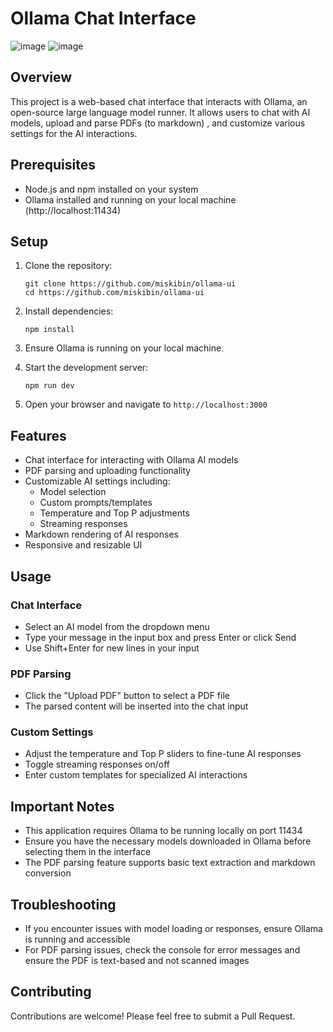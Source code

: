 # Ollama Chat Interface

![image](https://github.com/user-attachments/assets/89439c2e-0a80-45d9-80a8-53f3ae303276)
![image](https://github.com/user-attachments/assets/b1ddb3d9-96b1-4ff1-a2a5-d5d4e049b1d2)


## Overview

This project is a web-based chat interface that interacts with Ollama, an open-source large language model runner. It allows users to chat with AI models, upload and parse PDFs (to markdown) , and customize various settings for the AI interactions.

## Prerequisites

- Node.js and npm installed on your system
- Ollama installed and running on your local machine (http://localhost:11434)

## Setup

1. Clone the repository:
   ```
   git clone https://github.com/miskibin/ollama-ui
   cd https://github.com/miskibin/ollama-ui
   ```

2. Install dependencies:
   ```
   npm install
   ```

3. Ensure Ollama is running on your local machine.

4. Start the development server:
   ```
   npm run dev
   ```

5. Open your browser and navigate to `http://localhost:3000`

## Features

- Chat interface for interacting with Ollama AI models
- PDF parsing and uploading functionality
- Customizable AI settings including:
  - Model selection
  - Custom prompts/templates
  - Temperature and Top P adjustments
  - Streaming responses
- Markdown rendering of AI responses
- Responsive and resizable UI

## Usage

### Chat Interface

- Select an AI model from the dropdown menu
- Type your message in the input box and press Enter or click Send
- Use Shift+Enter for new lines in your input

### PDF Parsing

- Click the "Upload PDF" button to select a PDF file
- The parsed content will be inserted into the chat input

### Custom Settings

- Adjust the temperature and Top P sliders to fine-tune AI responses
- Toggle streaming responses on/off
- Enter custom templates for specialized AI interactions

## Important Notes

- This application requires Ollama to be running locally on port 11434
- Ensure you have the necessary models downloaded in Ollama before selecting them in the interface
- The PDF parsing feature supports basic text extraction and markdown conversion

## Troubleshooting

- If you encounter issues with model loading or responses, ensure Ollama is running and accessible
- For PDF parsing issues, check the console for error messages and ensure the PDF is text-based and not scanned images

## Contributing

Contributions are welcome! Please feel free to submit a Pull Request.

